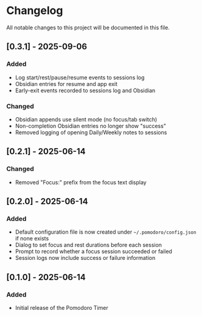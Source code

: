 # Changelog

All notable changes to this project will be documented in this file.

## [0.3.1] - 2025-09-06

### Added

- Log start/rest/pause/resume events to sessions log
- Obsidian entries for resume and app exit
- Early-exit events recorded to sessions log and Obsidian

### Changed

- Obsidian appends use silent mode (no focus/tab switch)
- Non-completion Obsidian entries no longer show "success"
- Removed logging of opening Daily/Weekly notes to sessions

## [0.2.1] - 2025-06-14

### Changed

- Removed "Focus:" prefix from the focus text display

## [0.2.0] - 2025-06-14

### Added

- Default configuration file is now created under `~/.pomodoro/config.json` if none exists
- Dialog to set focus and rest durations before each session
- Prompt to record whether a focus session succeeded or failed
- Session logs now include success or failure information

## [0.1.0] - 2025-06-14

### Added

- Initial release of the Pomodoro Timer
